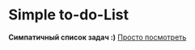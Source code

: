 # Simple to-do-List
**Симпатичный список задач :)**
[Просто посмотреть](https://github.com/Ekaterina31415/To-do-List)